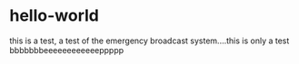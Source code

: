 # hello-world
this is a test, a test of the emergency broadcast system....this is only a test bbbbbbbeeeeeeeeeeeeppppp
